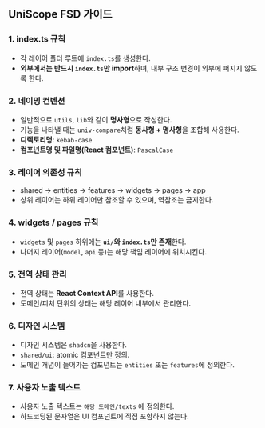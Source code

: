 ## UniScope FSD 가이드

### 1. index.ts 규칙

- 각 레이어 폴더 루트에 `index.ts`를 생성한다.
- **외부에서는 반드시 `index.ts`만 import**하며, 내부 구조 변경이 외부에
  퍼지지 않도록 한다.

### 2. 네이밍 컨벤션

- 일반적으로 `utils`, `lib`와 같이 **명사형**으로 작성한다.
- 기능을 나타낼 때는 `univ-compare`처럼 **동사형 + 명사형**을 조합해 사용한다.
- **디렉토리명**: `kebab-case`
- **컴포넌트명 및 파일명(React 컴포넌트)**: `PascalCase`

### 3. 레이어 의존성 규칙

- shared -> entities -> features -> widgets -> pages -> app
- 상위 레이어는 하위 레이어만 참조할 수 있으며, 역참조는 금지한다.

### 4. widgets / pages 규칙

- `widgets` 및 `pages` 하위에는 **`ui/`와 `index.ts`만 존재**한다.
- 나머지 레이어(`model`, `api` 등)는 해당 책임 레이어에 위치시킨다.

### 5. 전역 상태 관리

- 전역 상태는 **React Context API**를 사용한다.
- 도메인/피처 단위의 상태는 해당 레이어 내부에서 관리한다.

### 6. 디자인 시스템

- 디자인 시스템은 `shadcn`을 사용한다.
- `shared/ui`: atomic 컴포넌트만 정의.
- 도메인 개념이 들어가는 컴포넌트는 `entities` 또는 `features`에 정의한다.

### 7. 사용자 노출 텍스트

- 사용자 노출 텍스트는 `해당 도메인/texts` 에 정의한다.
- 하드코딩된 문자열은 UI 컴포넌트에 직접 포함하지 않는다.
